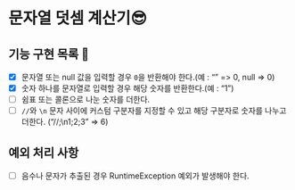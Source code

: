 # 문자열 덧셈 계산기😎

## 기능 구현 목록 👋

- [x] 문자열 또는 null 값을 입력할 경우 `0`을 반환해야 한다.(예 : “” => 0, null => 0)
- [x] 숫자 하나를 문자열로 입력할 경우 해당 숫자를 반환한다.(예 : “1”)
- [ ] 쉼표 또는 콜론으로 나눈 숫자를 더한다.
- [ ] `//`와 `\n` 문자 사이에 커스텀 구분자를 지정할 수 있고 해당 구분자로 숫자를 나누고 더한다. (“//;\n1;2;3” => 6)

## 예외 처리 사항

- [ ] 음수나 문자가 추출된 경우 RuntimeException 예외가 발생해야 한다.
